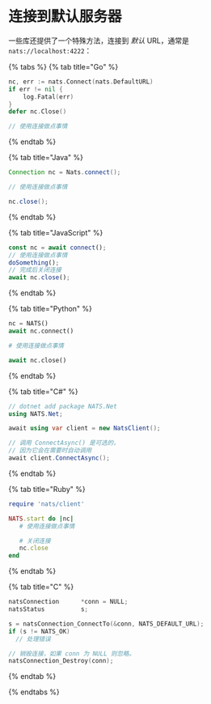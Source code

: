 # 连接到默认服务器

一些库还提供了一个特殊方法，连接到 _默认_ URL，通常是 `nats://localhost:4222`：

{% tabs %}
{% tab title="Go" %}
```go
nc, err := nats.Connect(nats.DefaultURL)
if err != nil {
    log.Fatal(err)
}
defer nc.Close()

// 使用连接做点事情
```
{% endtab %}

{% tab title="Java" %}
```java
Connection nc = Nats.connect();

// 使用连接做点事情

nc.close();
```
{% endtab %}

{% tab title="JavaScript" %}
```javascript
const nc = await connect();
// 使用连接做点事情
doSomething();
// 完成后关闭连接
await nc.close();
```
{% endtab %}

{% tab title="Python" %}
```python
nc = NATS()
await nc.connect()

# 使用连接做点事情

await nc.close()
```
{% endtab %}

{% tab title="C#" %}
```csharp
// dotnet add package NATS.Net
using NATS.Net;

await using var client = new NatsClient();

// 调用 ConnectAsync() 是可选的，
// 因为它会在需要时自动调用
await client.ConnectAsync();
```
{% endtab %}

{% tab title="Ruby" %}
```ruby
require 'nats/client'

NATS.start do |nc|
   # 使用连接做点事情

   # 关闭连接
   nc.close
end
```
{% endtab %}

{% tab title="C" %}
```c
natsConnection      *conn = NULL;
natsStatus          s;

s = natsConnection_ConnectTo(&conn, NATS_DEFAULT_URL);
if (s != NATS_OK)
  // 处理错误

// 销毁连接，如果 conn 为 NULL 则忽略。
natsConnection_Destroy(conn);
```
{% endtab %}

{% endtabs %}